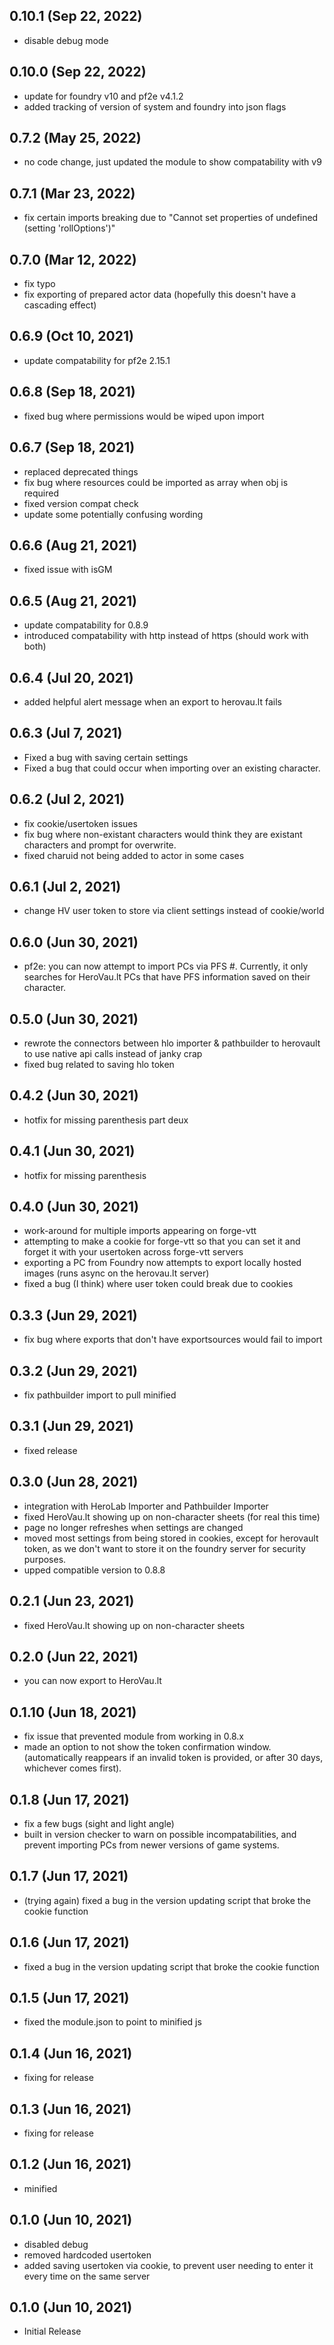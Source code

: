 ## 0.10.1 (Sep 22, 2022)

* disable debug mode

## 0.10.0 (Sep 22, 2022)

* update for foundry v10 and pf2e v4.1.2
* added tracking of version of system and foundry into json flags

## 0.7.2 (May 25, 2022)

* no code change, just updated the module to show compatability with v9

## 0.7.1 (Mar 23, 2022)

* fix certain imports breaking due to "Cannot set properties of undefined (setting 'rollOptions')"

## 0.7.0 (Mar 12, 2022)

* fix typo
* fix exporting of prepared actor data (hopefully this doesn't have a cascading effect)

## 0.6.9 (Oct 10, 2021)

* update compatability for pf2e 2.15.1

## 0.6.8 (Sep 18, 2021)

* fixed bug where permissions would be wiped upon import

## 0.6.7 (Sep 18, 2021)

* replaced deprecated things
* fix bug where resources could be imported as array when obj is required
* fixed version compat check
* update some potentially confusing wording

## 0.6.6 (Aug 21, 2021)

* fixed issue with isGM

## 0.6.5 (Aug 21, 2021)

* update compatability for 0.8.9
* introduced compatability with http instead of https (should work with both)

## 0.6.4 (Jul 20, 2021)

* added helpful alert message when an export to herovau.lt fails

## 0.6.3 (Jul 7, 2021)

* Fixed a bug with saving certain settings
* Fixed a bug that could occur when importing over an existing character.

## 0.6.2 (Jul 2, 2021)

* fix cookie/usertoken issues
* fix bug where non-existant characters would think they are existant characters and prompt for overwrite.
* fixed charuid not being added to actor in some cases

## 0.6.1 (Jul 2, 2021)

* change HV user token to store via client settings instead of cookie/world

## 0.6.0 (Jun 30, 2021)

* pf2e: you can now attempt to import PCs via PFS #.  Currently, it only searches for HeroVau.lt PCs that have PFS information saved on their character.

## 0.5.0 (Jun 30, 2021)

* rewrote the connectors between hlo importer & pathbuilder to herovault to use native api calls instead of janky crap
* fixed bug related to saving hlo token

## 0.4.2 (Jun 30, 2021)

* hotfix for missing parenthesis part deux

## 0.4.1 (Jun 30, 2021)

* hotfix for missing parenthesis

## 0.4.0 (Jun 30, 2021)

* work-around for multiple imports appearing on forge-vtt
* attempting to make a cookie for forge-vtt so that you can set it and forget it with your usertoken across forge-vtt servers
* exporting a PC from Foundry now attempts to export locally hosted images (runs async on the herovau.lt server)
* fixed a bug (I think) where user token could break due to cookies 

## 0.3.3 (Jun 29, 2021)

* fix bug where exports that don't have exportsources would fail to import

## 0.3.2 (Jun 29, 2021)

* fix pathbuilder import to pull minified

## 0.3.1 (Jun 29, 2021)

* fixed release

## 0.3.0 (Jun 28, 2021)

* integration with HeroLab Importer and Pathbuilder Importer
* fixed HeroVau.lt showing up on non-character sheets (for real this time) 
* page no longer refreshes when settings are changed
* moved most settings from being stored in cookies, except for herovault token, as we don't want to store it on the foundry server for security purposes. 
* upped compatible version to 0.8.8

## 0.2.1 (Jun 23, 2021)

* fixed HeroVau.lt showing up on non-character sheets

## 0.2.0 (Jun 22, 2021)

* you can now export to HeroVau.lt 

## 0.1.10 (Jun 18, 2021)

* fix issue that prevented module from working in 0.8.x
* made an option to not show the token confirmation window. (automatically reappears if an invalid token is provided, or after 30 days, whichever comes first).

## 0.1.8 (Jun 17, 2021)

* fix a few bugs (sight and light angle)
* built in version checker to warn on possible incompatabilities, and prevent importing PCs from newer versions of game systems.

## 0.1.7 (Jun 17, 2021)

* (trying again) fixed a bug in the version updating script that broke the cookie function

## 0.1.6 (Jun 17, 2021)

* fixed a bug in the version updating script that broke the cookie function

## 0.1.5 (Jun 17, 2021)

* fixed the module.json to point to minified js

## 0.1.4 (Jun 16, 2021)

* fixing for release

## 0.1.3 (Jun 16, 2021)

* fixing for release

## 0.1.2 (Jun 16, 2021)

* minified

## 0.1.0 (Jun 10, 2021)

* disabled debug
* removed hardcoded usertoken
* added saving usertoken via cookie, to prevent user needing to enter it every time on the same server

## 0.1.0 (Jun 10, 2021)

* Initial Release